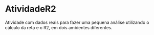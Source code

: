 # AtividadeR2
Atividade com dados reais para fazer uma pequena análise utilizando o cálculo da reta e o R2, em dois ambientes diferentes.
